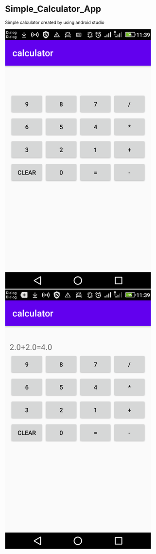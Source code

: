 # Simple_Calculator_App
Simple calculator created by using android studio

![](images/one.png)
![](images/two.png)
